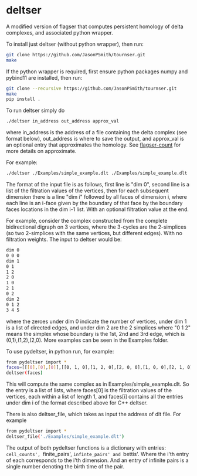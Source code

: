 # deltser
A modified version of flagser that computes persistent homology of delta complexes, and associated python wrapper.

To install just deltser (without python wrapper), then run:
```sh
git clone https://github.com/JasonPSmith/tournser.git
make
```

If the python wrapper is required, first ensure python packages numpy and pybind11 are installed, then run:
```sh
git clone --recursive https://github.com/JasonPSmith/tournser.git
make
pip install .
``` 

To run deltser simply do
```sh
./deltser in_address out_address approx_val
```
where in_address is the address of a file containing the delta complex (see format below), out_address is where to save the output, and approx_val is an optional entry that approximates the homology. See [flagser-count](https://github.com/JasonPSmith/flagser-count) for more details on approximate.

For example:
```sh
./deltser ./Examples/simple_example.dlt ./Examples/simple_example.dlt
```

The format of the input file is as follows, first line is "dim 0", second line is a list of the filtration values of the vertices, then for each subsequent dimension there is a line "dim i" followed by all faces of dimension i, where each line is an i-face given by the boundary of that face by the boundary faces locations in the dim i-1 list. With an optional filtration value at the end.

For example, consider the complex constructed from the complete bidirectional digraph on 3 vertices, where the 3-cycles are the 2-simplices (so two 2-simplices with the same vertices, but different edges). With no filtration weights. The input to deltser would be:

```sh
dim 0
0 0 0
dim 1
0 1
1 2
2 0
1 0
2 1
0 2
dim 2
0 1 2
3 4 5
```
where the zeroes under dim 0 indicate the number of vertices, under dim 1 is a list of directed edges, and under dim 2 are the 2 simplices where "0 1 2" means the simplex whose boundary is the 1st, 2nd and 3rd edge, which is (0,1),(1,2),(2,0). More examples can be seen in the Examples folder.


To use pydeltser, in python run, for example:
```sh
from pydeltser import *
faces=[[[0],[0],[0]],[[0, 1, 0],[1, 2, 0],[2, 0, 0],[1, 0, 0],[2, 1, 0],[0, 2, 0]],[[0, 1, 2, 0],[3, 4, 5, 0]]]
deltser(faces)
```
This will compute the same complex as in Examples/simple_example.dlt. So the entry is a list of lists, where faces[0] is the filtration values of the vertices, each within a list of length 1, and faces[i] contains all the entries under dim i of the format described above for C++ deltser.

There is also deltser_file, which takes as input the address of dlt file. For example
```sh
from pydeltser import *
deltser_file('./Examples/simple_example.dlt')
```

The output of both pydeltser functions is a dictionary with entries: `cell_counts', `finite_pairs', `infinte_pairs' and `bettis'. Where the i'th entry of each corresponds to the i'th dimension. And an entry of infinite pairs is a single number denoting the birth time of the pair.

